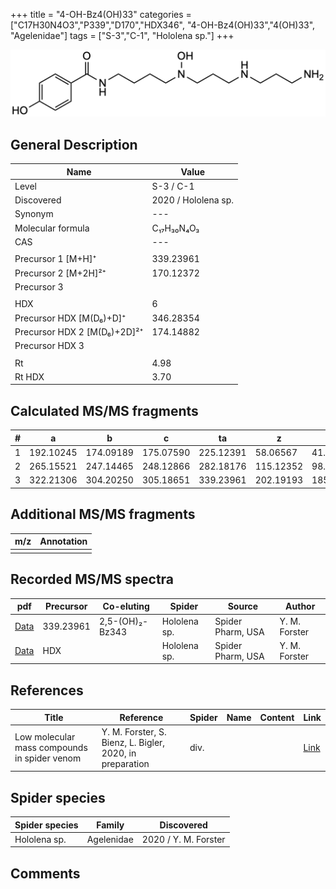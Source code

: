 +++
title = "4-OH-Bz4(OH)33"
categories = ["C17H30N4O3","P339","D170","HDX346",
"4-OH-Bz4(OH)33","4(OH)33",
"Agelenidae"]
tags = ["S-3","C-1",
"Hololena sp."]
+++

![](/img/4-OH-Bz4(OH)33.png)

## General Description

| Name                       | Value              |
|----------------------------|--------------------|
| Level                      | S-3 / C-1          |
| Discovered                 | 2020 / Hololena sp. |
| Synonym                    | ---                |
| Molecular formula          | C₁₇H₃₀N₄O₃                   |
| CAS                        | ---                |
|                            |                    |
| Precursor 1 [M+H]⁺         | 339.23961                   |
| Precursor 2 [M+2H]²⁺       | 170.12372                   |
| Precursor 3                |                    |
|                            |                    |
| HDX                        | 6                   |
| Precursor HDX   [M(D₆)+D]⁺   | 346.28354                   |
| Precursor HDX 2 [M(D₆)+2D]²⁺ | 174.14882                   |
| Precursor HDX 3            |                    |
|                            |                    |
| Rt                         | 4.98                   |
| Rt HDX                     | 3.70                   |

## Calculated MS/MS fragments

| # | a         | b         | c         | ta        | z         | y         | tz        |
|---|-----------|-----------|-----------|-----------|-----------|-----------|-----------|
| 1 | 192.10245 | 174.09189 | 175.07590 | 225.12391 | 58.06567 | 41.03912 | 75.09222 |
| 2 | 265.15521 | 247.14465 | 248.12866 | 282.18176 | 115.12352 | 98.09697 | 148.14498 |
| 3 | 322.21306 | 304.20250 | 305.18651 | 339.23961 | 202.19193 | 185.16538 | 219.21848 |

## Additional MS/MS fragments

| m/z | Annotation |
|-----|------------|
|     |            |

## Recorded MS/MS spectra

| pdf                                             | Precursor | Co-eluting | Spider      | Source                       | Author        |
|-------------------------------------------------|-----------|------------|-------------|------------------------------|---------------|
| [Data](/pdf/Hololena-sp/339_4-OH-Bz4(OH)33_2-5-OH2-Bz343_Ho-sp.pdf) | 339.23961 | 2,5-(OH)₂-Bz343          | Hololena sp. | Spider Pharm, USA | Y. M. Forster |
| [Data](/pdf/Hololena-sp/339_4-OH-Bz4(OH)33_Ho-sp_HDX.pdf) | HDX |           | Hololena sp. | Spider Pharm, USA | Y. M. Forster |


## References

| Title | Reference | Spider | Name | Content | Link |
|-------|-----------|--------|------|---------|------|
| Low molecular mass compounds in spider venom      | Y. M. Forster, S. Bienz, L. Bigler, 2020, in preparation          | div.       |   |   | [Link](unknown) |

## Spider species

| Spider species     | Family     | Discovered           |
|--------------------|------------|----------------------|
| Hololena sp.       | Agelenidae | 2020 / Y. M. Forster |


## Comments